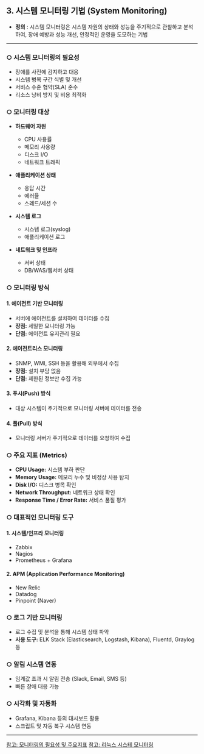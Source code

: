 ## 3. 시스템 모니터링 기법 (System Monitoring)

- **정의** : 시스템 모니터링은 시스템 자원의 상태와 성능을 주기적으로 관찰하고 분석하여, 장애 예방과 성능 개선, 안정적인 운영을 도모하는 기법

---

### ○ 시스템 모니터링의 필요성
- 장애를 사전에 감지하고 대응
- 시스템 병목 구간 식별 및 개선
- 서비스 수준 협약(SLA) 준수
- 리소스 낭비 방지 및 비용 최적화

### ○ 모니터링 대상
- **하드웨어 자원**
  - CPU 사용률
  - 메모리 사용량
  - 디스크 I/O
  - 네트워크 트래픽

- **애플리케이션 상태**
  - 응답 시간
  - 에러율
  - 스레드/세션 수

- **시스템 로그**
  - 시스템 로그(syslog)
  - 애플리케이션 로그

- **네트워크 및 인프라**
  - 서버 상태
  - DB/WAS/웹서버 상태

### ○ 모니터링 방식

#### 1. 에이전트 기반 모니터링
- 서버에 에이전트를 설치하여 데이터를 수집
- **장점:** 세밀한 모니터링 가능
- **단점:** 에이전트 유지관리 필요

#### 2. 에이전트리스 모니터링
- SNMP, WMI, SSH 등을 활용해 외부에서 수집
- **장점:** 설치 부담 없음
- **단점:** 제한된 정보만 수집 가능

#### 3. 푸시(Push) 방식
- 대상 시스템이 주기적으로 모니터링 서버에 데이터를 전송

#### 4. 풀(Pull) 방식
- 모니터링 서버가 주기적으로 데이터를 요청하여 수집


### ○ 주요 지표 (Metrics)
- **CPU Usage:** 시스템 부하 판단
- **Memory Usage:** 메모리 누수 및 비정상 사용 탐지
- **Disk I/O:** 디스크 병목 확인
- **Network Throughput:** 네트워크 상태 확인
- **Response Time / Error Rate:** 서비스 품질 평가


### ○ 대표적인 모니터링 도구

#### 1. 시스템/인프라 모니터링
- Zabbix
- Nagios
- Prometheus + Grafana

#### 2. APM (Application Performance Monitoring)
- New Relic
- Datadog
- Pinpoint (Naver)

### ○ 로그 기반 모니터링
- 로그 수집 및 분석을 통해 시스템 상태 파악
- **사용 도구:** ELK Stack (Elasticsearch, Logstash, Kibana), Fluentd, Graylog 등

### ○ 알림 시스템 연동
- 임계값 초과 시 알림 전송 (Slack, Email, SMS 등)
- 빠른 장애 대응 가능

### ○ 시각화 및 자동화
- Grafana, Kibana 등의 대시보드 활용
- 스크립트 및 자동 복구 시스템 연동

---
[참고: 모니터링의 필요성 및 주요지표](https://dream-coding.tistory.com/45)
[참고: 리눅스 시스테 모니터링](https://m.blog.naver.com/ggoddii/222535405665)